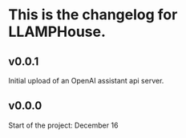 # This is the changelog for LLAMPHouse.

## v0.0.1

Initial upload of an OpenAI assistant api server.

## v0.0.0

Start of the project: December 16
